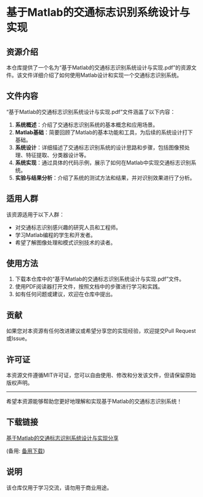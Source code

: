 # 基于Matlab的交通标志识别系统设计与实现

## 资源介绍

本仓库提供了一个名为“基于Matlab的交通标志识别系统设计与实现.pdf”的资源文件。该文件详细介绍了如何使用Matlab设计和实现一个交通标志识别系统。

## 文件内容

“基于Matlab的交通标志识别系统设计与实现.pdf”文件涵盖了以下内容：

1. **系统概述**：介绍了交通标志识别系统的基本概念和应用场景。
2. **Matlab基础**：简要回顾了Matlab的基本功能和工具，为后续的系统设计打下基础。
3. **系统设计**：详细描述了交通标志识别系统的设计思路和步骤，包括图像预处理、特征提取、分类器设计等。
4. **系统实现**：通过具体的代码示例，展示了如何在Matlab中实现交通标志识别系统。
5. **实验与结果分析**：介绍了系统的测试方法和结果，并对识别效果进行了分析。

## 适用人群

该资源适用于以下人群：

- 对交通标志识别感兴趣的研究人员和工程师。
- 学习Matlab编程的学生和开发者。
- 希望了解图像处理和模式识别技术的读者。

## 使用方法

1. 下载本仓库中的“基于Matlab的交通标志识别系统设计与实现.pdf”文件。
2. 使用PDF阅读器打开文件，按照文档中的步骤进行学习和实践。
3. 如有任何问题或建议，欢迎在仓库中提出。

## 贡献

如果您对本资源有任何改进建议或希望分享您的实现经验，欢迎提交Pull Request或Issue。

## 许可证

本资源文件遵循MIT许可证，您可以自由使用、修改和分发该文件，但请保留原始版权声明。

---

希望本资源能够帮助您更好地理解和实现基于Matlab的交通标志识别系统！

## 下载链接
[基于Matlab的交通标志识别系统设计与实现分享](https://pan.quark.cn/s/d6382c8c87f1) 

(备用: [备用下载](https://pan.baidu.com/s/1JG-7IPvGbM4wD0DOpURPqw?pwd=1234))

## 说明

该仓库仅用于学习交流，请勿用于商业用途。
